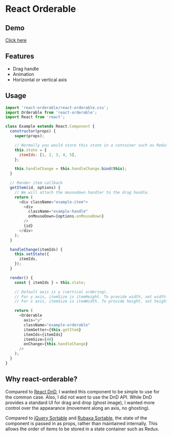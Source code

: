 # React Orderable
## Demo
[Click here](http://clariussystems.github.io/react-orderable)

## Features
- Drag handle
- Animation
- Horizontal or vertical axis

## Usage
```javascript
import 'react-orderable/react-orderable.css';
import Orderable from 'react-orderable';
import React from 'react';

class Example extends React.Component {
  constructor(props) {
    super(props);

    // Normally you would store this state in a container such as Redux.
    this.state = {
      itemIds: [1, 2, 3, 4, 5],
    };

    this.handleChange = this.handleChange.bind(this);
  }

  // Render item callback
  getItem(id, options) {
    // We will attach the mousedown handler to the drag handle.
    return (
      <div className="example-item">
        <div
          className="example-handle"
          onMouseDown={options.onMouseDown}
        />
        {id}
      </div>
    );
  }

  handleChange(itemIds) {
    this.setState({
      itemIds,
    });
  }

  render() {
    const { itemIds } = this.state;

    // Default axis is y (vertical ordering).
    // For y axis, itemSize is itemHeight. To provide width, set width via the className.
    // For x axis, itemSize is itemWidth. To provide height, set height via the className.

    return (
      <Orderable
        axis="y"
        className="example-orderable"
        itemGetter={this.getItem}
        itemIds={itemIds}
        itemSize={40}
        onChange={this.handleChange}
      />
    );
  }
}
```

## Why react-orderable?
Compared to [React DnD](https://github.com/gaearon/react-dnd), I wanted this component to be simple to use for the common case. Also, I did not want to use the DnD API. While DnD provides a standard UI for drag and drop (ghost image), I wanted more control over the appearance (movement along an axis, no ghosting).

Compared to [jQuery Sortable](https://jqueryui.com/sortable) and [Rubaxa Sortable](https://rubaxa.github.io/Sortable), the state of the component is passed in as props, rather than maintained internally. This allows the order of items to be stored in a state container such as Redux.
